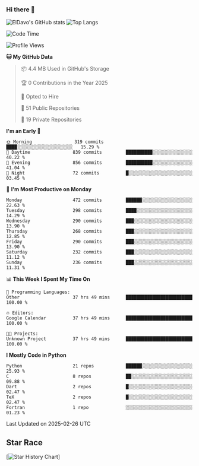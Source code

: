 ### Hi there 👋
![ElDavo's GitHub stats](https://github-readme-stats.vercel.app/api?username=ElDavoo&show_icons=true&theme=chartreuse-dark)
![Top Langs](https://github-readme-stats.vercel.app/api/top-langs/?username=ElDavoo&theme=chartreuse-dark&layout=compact)

<!--START_SECTION:waka-->
![Code Time](http://img.shields.io/badge/Code%20Time-2%2C534%20hrs%2035%20mins-blue)

![Profile Views](http://img.shields.io/badge/Profile%20Views-0-blue)

**🐱 My GitHub Data** 

> 📦 4.4 MB Used in GitHub's Storage 
 > 
> 🏆 0 Contributions in the Year 2025
 > 
> 💼 Opted to Hire
 > 
> 📜 51 Public Repositories 
 > 
> 🔑 19 Private Repositories 
 > 
**I'm an Early 🐤** 

```text
🌞 Morning                319 commits         ████░░░░░░░░░░░░░░░░░░░░░   15.29 % 
🌆 Daytime                839 commits         ██████████░░░░░░░░░░░░░░░   40.22 % 
🌃 Evening                856 commits         ██████████░░░░░░░░░░░░░░░   41.04 % 
🌙 Night                  72 commits          █░░░░░░░░░░░░░░░░░░░░░░░░   03.45 % 
```
📅 **I'm Most Productive on Monday** 

```text
Monday                   472 commits         ██████░░░░░░░░░░░░░░░░░░░   22.63 % 
Tuesday                  298 commits         ████░░░░░░░░░░░░░░░░░░░░░   14.29 % 
Wednesday                290 commits         ███░░░░░░░░░░░░░░░░░░░░░░   13.90 % 
Thursday                 268 commits         ███░░░░░░░░░░░░░░░░░░░░░░   12.85 % 
Friday                   290 commits         ███░░░░░░░░░░░░░░░░░░░░░░   13.90 % 
Saturday                 232 commits         ███░░░░░░░░░░░░░░░░░░░░░░   11.12 % 
Sunday                   236 commits         ███░░░░░░░░░░░░░░░░░░░░░░   11.31 % 
```


📊 **This Week I Spent My Time On** 

```text
💬 Programming Languages: 
Other                    37 hrs 49 mins      █████████████████████████   100.00 % 

🔥 Editors: 
Google Calendar          37 hrs 49 mins      █████████████████████████   100.00 % 

🐱‍💻 Projects: 
Unknown Project          37 hrs 49 mins      █████████████████████████   100.00 % 
```

**I Mostly Code in Python** 

```text
Python                   21 repos            ██████░░░░░░░░░░░░░░░░░░░   25.93 % 
C                        8 repos             ██░░░░░░░░░░░░░░░░░░░░░░░   09.88 % 
Dart                     2 repos             █░░░░░░░░░░░░░░░░░░░░░░░░   02.47 % 
TeX                      2 repos             █░░░░░░░░░░░░░░░░░░░░░░░░   02.47 % 
Fortran                  1 repo              ░░░░░░░░░░░░░░░░░░░░░░░░░   01.23 % 
```




 Last Updated on 2025-02-26 UTC
<!--END_SECTION:waka-->

## Star Race

[![Star History Chart](https://api.star-history.com/svg?repos=ElDavoo/WhatsApp-Crypt14-Crypt15-Decrypter,ElDavoo/TuringOS,EliteAndroidApps/WhatsApp-Crypt12-Decrypter,KnugiHK/Whatsapp-Chat-Exporter&type=Date)]
